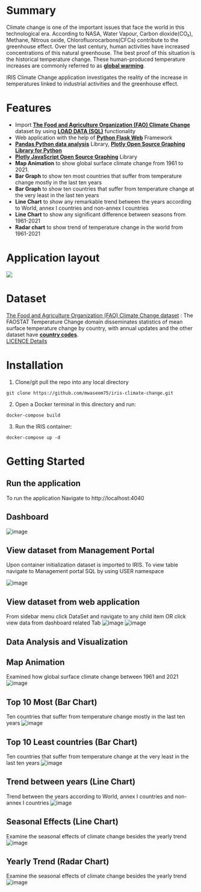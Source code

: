 # Summary
Climate change is one of the important issues that face the world in this technological era. According to NASA, Water Vapour, Carbon dioxide(CO₂), Methane, Nitrous oxide, Chlorofluorocarbons(CFCs) contribute to the greenhouse effect. Over the last century, human activities have increased concentrations of this natural greenhouse. The best proof of this situation is the historical temperature change. These human-produced temperature increases are commonly referred to as [**global warming**](https://climate.nasa.gov/resources/global-warming-vs-climate-change/).

IRIS Climate Change application investigates the reality of the increase in temperatures linked to industrial activities and the greenhouse effect. 

# Features
* Import [**The Food and Agriculture Organization (FAO) Climate Change**](https://www.fao.org/faostat/en/#data/ET) dataset by using [**LOAD DATA (SQL)**](https://irisdocs.intersystems.com/iris20212/csp/docbook/DocBook.UI.Page.cls?KEY=RSQL_loaddata) functionality
* Web application with the help of [**Python Flask Web**](https://flask.palletsprojects.com/) Framework 
* [**Pandas Python data analysis**](https://pandas.pydata.org/) Library, [**Plotly Open Source Graphing Library for Python**](https://plotly.com/python/)
* [**Plotly JavaScript Open Source Graphing**](https://plotly.com/javascript/) Library
* **Map Animation** to show global surface climate change from 1961 to 2021.
* **Bar Graph** to show ten most countries that suffer from temperature change mostly in the last ten years
* **Bar Graph** to show ten countries that suffer from temperature change at the very least in the last ten years
* **Line Chart** to show any remarkable trend between the years according to World, annex I countries and non-annex I countries
* **Line Chart** to show any significant difference between seasons from 1961-2021
* **Radar chart** to show trend of temperature change in the world from 1961-2021

# Application layout
![](https://github.com/mwaseem75/iris-climate-change/blob/main/IRIS_ClimateChange.gif)

# Dataset
[The Food and Agriculture Organization (FAO) Climate Change dataset](https://www.fao.org/faostat/en/#data/ET) : The FAOSTAT Temperature Change domain disseminates statistics of mean surface temperature change by country, with annual updates and the other dataset have [**country codes**](https://www.fao.org/faostat/en/#definitions).  
[LICENCE Details](https://www.fao.org/contact-us/terms/db-terms-of-use/en/)

# Installation
1. Clone/git pull the repo into any local directory

```
git clone https://github.com/mwaseem75/iris-climate-change.git
```

2. Open a Docker terminal in this directory and run:

```
docker-compose build
```

3. Run the IRIS container:

```
docker-compose up -d 
```
# Getting Started 
## Run the application
To run the application Navigate to http://localhost:4040 
## Dashboard
![image](https://user-images.githubusercontent.com/18219467/178123487-98b20148-4888-46b6-bfbb-0717b22525b4.png)
 
## View dataset from Management Portal
Upon container initialization dataset is imported to IRIS. To view table navigate to Management portal SQL by using USER namespace

![image](https://user-images.githubusercontent.com/18219467/177931814-6a6ef4cf-ddce-442c-ab7a-d34c0a3609af.png)

## View dataset from web application
From sidebar menu click DataSet and navigate to any child item OR click view data from dashboard related  Tab
![image](https://user-images.githubusercontent.com/18219467/178123961-cbee0837-d9d0-439d-a3e7-d2fb8d840f15.png)
![image](https://user-images.githubusercontent.com/18219467/178124071-dd1282a6-ff9e-4282-ab4f-cb254e39d221.png)

## Data Analysis and Visualization
## Map Animation
Examined how global surface climate change between 1961 and 2021
![image](https://user-images.githubusercontent.com/18219467/177930483-afbc9660-c58d-4776-a84d-4a988445345a.png)

## Top 10 Most (Bar Chart)
Ten countries that suffer from temperature change mostly in the last ten years
![image](https://user-images.githubusercontent.com/18219467/177930671-b461aa70-1440-4ae7-849d-e4ea9d7e20dc.png)

## Top 10 Least countries (Bar Chart)
Ten countries that suffer from temperature change at the very least in the last ten years
![image](https://user-images.githubusercontent.com/18219467/177930872-ccfebf05-f9fc-4627-a5be-1778e00f4af9.png)

## Trend between years (Line Chart)
Trend between the years according to World, annex I countries and non-annex I countries
![image](https://user-images.githubusercontent.com/18219467/177931087-719c8296-fba6-4819-9ceb-7c7e3dec4825.png)

## Seasonal Effects (Line Chart)
Examine the seasonal effects of climate change besides the yearly trend
![image](https://user-images.githubusercontent.com/18219467/177931222-7c682568-96bf-4c5b-9964-17cdb4a97bc9.png)

## Yearly Trend (Radar Chart)
Examine the seasonal effects of climate change besides the yearly trend
![image](https://user-images.githubusercontent.com/18219467/177931438-dc30a289-aa0b-4dcd-a59f-a47749d2b3f4.png)








